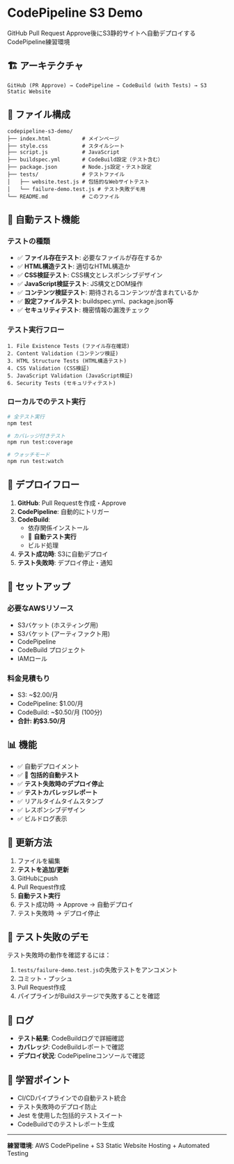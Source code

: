 # CodePipeline S3 Demo

GitHub Pull Request Approve後にS3静的サイトへ自動デプロイするCodePipeline練習環境

## 🏗️ アーキテクチャ

```
GitHub (PR Approve) → CodePipeline → CodeBuild (with Tests) → S3 Static Website
```

## 📁 ファイル構成

```
codepipeline-s3-demo/
├── index.html          # メインページ
├── style.css           # スタイルシート
├── script.js           # JavaScript
├── buildspec.yml       # CodeBuild設定（テスト含む）
├── package.json        # Node.js設定・テスト設定
├── tests/              # テストファイル
│   ├── website.test.js # 包括的なWebサイトテスト
│   └── failure-demo.test.js # テスト失敗デモ用
└── README.md           # このファイル
```

## 🧪 自動テスト機能

### テストの種類
- ✅ **ファイル存在テスト**: 必要なファイルが存在するか
- ✅ **HTML構造テスト**: 適切なHTML構造か
- ✅ **CSS検証テスト**: CSS構文とレスポンシブデザイン
- ✅ **JavaScript検証テスト**: JS構文とDOM操作
- ✅ **コンテンツ検証テスト**: 期待されるコンテンツが含まれているか
- ✅ **設定ファイルテスト**: buildspec.yml、package.json等
- ✅ **セキュリティテスト**: 機密情報の漏洩チェック

### テスト実行フロー
```
1. File Existence Tests (ファイル存在確認)
2. Content Validation (コンテンツ検証)
3. HTML Structure Tests (HTML構造テスト)
4. CSS Validation (CSS検証)
5. JavaScript Validation (JavaScript検証)
6. Security Tests (セキュリティテスト)
```

### ローカルでのテスト実行
```bash
# 全テスト実行
npm test

# カバレッジ付きテスト
npm run test:coverage

# ウォッチモード
npm run test:watch
```

## 🚀 デプロイフロー

1. **GitHub**: Pull Requestを作成・Approve
2. **CodePipeline**: 自動的にトリガー
3. **CodeBuild**: 
   - 依存関係インストール
   - 🧪 **自動テスト実行**
   - ビルド処理
4. **テスト成功時**: S3に自動デプロイ
5. **テスト失敗時**: デプロイ停止・通知

## 🔧 セットアップ

### 必要なAWSリソース

- S3バケット (ホスティング用)
- S3バケット (アーティファクト用)
- CodePipeline
- CodeBuild プロジェクト
- IAMロール

### 料金見積もり

- S3: ~$2.00/月
- CodePipeline: $1.00/月
- CodeBuild: ~$0.50/月 (100分)
- **合計: 約$3.50/月**

## 📊 機能

- ✅ 自動デプロイメント
- ✅ 🧪 **包括的自動テスト**
- ✅ **テスト失敗時のデプロイ停止**
- ✅ **テストカバレッジレポート**
- ✅ リアルタイムタイムスタンプ
- ✅ レスポンシブデザイン
- ✅ ビルドログ表示

## 🔄 更新方法

1. ファイルを編集
2. **テストを追加/更新**
3. GitHubにpush
4. Pull Request作成
5. **自動テスト実行**
6. テスト成功時 → Approve → 自動デプロイ
7. テスト失敗時 → デプロイ停止

## 🚨 テスト失敗のデモ

テスト失敗時の動作を確認するには：

1. `tests/failure-demo.test.js`の失敗テストをアンコメント
2. コミット・プッシュ
3. Pull Request作成
4. パイプラインがBuildステージで失敗することを確認

## 📝 ログ

- **テスト結果**: CodeBuildログで詳細確認
- **カバレッジ**: CodeBuildレポートで確認
- **デプロイ状況**: CodePipelineコンソールで確認

## 🎯 学習ポイント

- CI/CDパイプラインでの自動テスト統合
- テスト失敗時のデプロイ防止
- Jest を使用した包括的テストスイート
- CodeBuildでのテストレポート生成

---

**練習環境**: AWS CodePipeline + S3 Static Website Hosting + Automated Testing
